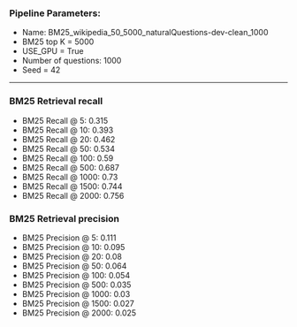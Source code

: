 ### Pipeline Parameters:
* Name: BM25_wikipedia_50_5000_naturalQuestions-dev-clean_1000
* BM25 top K = 5000
* USE_GPU = True
* Number of questions: 1000
* Seed = 42
------
### BM25 Retrieval recall 
* BM25 Recall @ 5: 0.315
* BM25 Recall @ 10: 0.393
* BM25 Recall @ 20: 0.462
* BM25 Recall @ 50: 0.534
* BM25 Recall @ 100: 0.59
* BM25 Recall @ 500: 0.687
* BM25 Recall @ 1000: 0.73
* BM25 Recall @ 1500: 0.744
* BM25 Recall @ 2000: 0.756
### BM25 Retrieval precision 
* BM25 Precision @ 5: 0.111
* BM25 Precision @ 10: 0.095
* BM25 Precision @ 20: 0.08
* BM25 Precision @ 50: 0.064
* BM25 Precision @ 100: 0.054
* BM25 Precision @ 500: 0.035
* BM25 Precision @ 1000: 0.03
* BM25 Precision @ 1500: 0.027
* BM25 Precision @ 2000: 0.025
